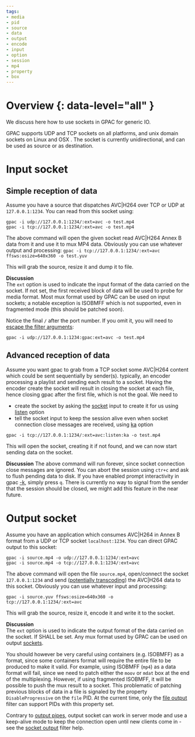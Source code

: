 ```yaml
---
tags:
- media
- pid
- source
- data
- output
- encode
- input
- option
- session
- mp4
- property
- box
---
```


# Overview {: data-level="all" }

We discuss here how to use sockets in GPAC for generic IO.  

GPAC supports UDP and TCP sockets on all platforms, and unix domain sockets on Linux and OSX . The socket is currently unidirectional, and can be used as source or as destination.
 
# Input socket

## Simple reception of data

Assume you have a source that dispatches AVC|H264 over TCP or UDP at `127.0.0.1:1234`. You can read from this socket using:
 
```
gpac -i udp://127.0.0.1:1234/:ext=avc -o test.mp4
gpac -i tcp://127.0.0.1:1234/:ext=avc -o test.mp4
```

The above command will open the given socket read AVC|H264 Annex B data from it and use it to mux MP4 data. Obviously you can use whatever output and processing:
```gpac -i tcp://127.0.0.1:1234/:ext=avc ffsws:osize=640x360 -o test.yuv```

This will grab the source, resize it and dump it to file.


__Discussion__  
The  `ext` option is used to indicate the input format of the data carried on the socket. If not set, the first received block of data will be used to probe for media format. Most mux format used by GPAC can be used on input sockets; a notable exception is ISOBMFF which is not supported, even in fragmented mode (this should be patched soon). 

Notice the final `/` after the port number. If you omit it, you will need to [escape the filter arguments](filters_general#generic-declaration):
```
gpac -i udp://127.0.0.1:1234:gpac:ext=avc -o test.mp4
```

 
## Advanced reception of data
Assume you want gpac to grab from a TCP socket some  AVC|H264 content which could be sent sequentially by sender(s). typically, an encoder processing a playlist and sending each result to a socket. Having the encoder create the socket will result in closing the socket at each file, hence closing gpac after the first file, which is not the goal. We need to
- create the socket by asking the [socket](sockin) input to create it for us using [listen](sockin) option
- tell the socket input to keep the session alive even when socket connection close messages are received, using [ka](sockin) option


```gpac -i tcp://127.0.0.1:1234/:ext=avc:listen:ka -o test.mp4```

This will open the socket, creating it if not found, and we can now start sending data on the socket. 

__Discussion__
The above command will run forever, since socket connection close messages are ignored. You can abort the session using `ctr+c` and ask to flush pending data to disk. If you have enabled prompt interactivity in gpac [-k](gpac_general), simply press `q`.
There is currently no way to signal from the sender that the session should be closed, we might add this feature in the near future.


# Output socket


Assume you have an application which consumes AVC|H264 in Annex B format from a UDP or TCP socket  `localhost:1234`. You can direct GPAC output to this socket:
 
```
gpac -i source.mp4 -o udp://127.0.0.1:1234/:ext=avc
gpac -i source.mp4 -o tcp://127.0.0.1:1234/:ext=avc
```

The above command will open the file `source.mp4`, open/connect the socket  `127.0.0.1:1234` and send ([potentially transcoding](encoding)) the AVC|H264 data to this socket. Obviously you can use whatever input and processing:

```gpac -i source.yuv ffsws:osize=640x360 -o tcp://127.0.0.1:1234/:ext=avc```

This will grab the source, resize it, encode it and write it to the socket.


__Discussion__  
The  `ext` option is used to indicate the output format of the data carried on the socket. If SHALL be set. Any mux format used by GPAC can be used on output [sockets](sockout). 

You should however be very careful using containers (e.g. ISOBMFF) as a format, since some containers format will require the entire file to be produced to make it valid. For example, using ISOBMFF (`mp4`) as a data format will fail, since we need to patch either the `moov` or `mdat` box at the end of the multiplexing. However, if using fragmented ISOBMFF, it will be possible to push the mux result to a socket.
This problematic of patching previous blocks of data in a file is signaled by the property `DisableProgressive` on the `file` PID. At the current time, only the [file output](fout) filter can support PIDs with this property set.

Contrary to [output pipes](pout), output socket can work in server mode and use a keep-alive mode to keep the connection open until new clients come in - see the [socket output](sockout) filter help.


